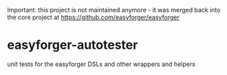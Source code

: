 
Important: this project is not maintained anymore - it was merged back into the core project at https://github.com/easyforger/easyforger


# easyforger-autotester
unit tests for the easyforger DSLs and other wrappers and helpers
